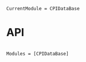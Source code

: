 ```@meta
CurrentModule = CPIDataBase
```

# API

```@index
```

```@autodocs
Modules = [CPIDataBase]
```
